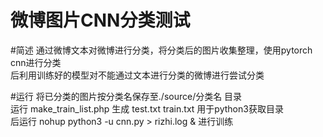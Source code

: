 微博图片CNN分类测试
====
#简述
通过微博文本对微博进行分类，将分类后的图片收集整理，使用pytorch cnn进行分类  
后利用训练好的模型对不能通过文本进行分类的微博进行尝试分类  
  
  
#运行
将已分类的图片按分类名保存至./source/分类名  目录  
运行 make_train_list.php 生成  test.txt  train.txt 用于python3获取目录  
后运行   nohup  python3  -u  cnn.py  > rizhi.log &  进行训练
